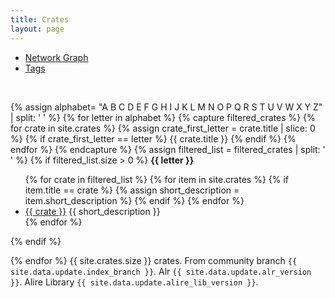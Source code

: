 ```yaml
---
title: Crates
layout: page
---
```


<ul class="nav justify-content-start">
<li class="nav-item"><a class="nav-link" href="/network">Network Graph</a></li>
<li class="nav-item"><a class="nav-link" href="/tags/">Tags</a></li>
</ul>
<br>

{% assign alphabet= "A B C D E F G H I J K L M N O P Q R S T U V W X Y Z" | split: ' ' %}
{% for letter in alphabet %}
     {% capture filtered_crates %}
         {% for crate in site.crates %}
             {% assign crate_first_letter = crate.title | slice: 0 %}
             {% if crate_first_letter == letter %}
             {{ crate.title }}
             {% endif %}
         {% endfor %}
     {% endcapture %}
    {% assign filtered_list = filtered_crates | split: ' ' %}
    {% if filtered_list.size > 0 %}
<b>{{ letter }}</b>
<ul class="crate-list">
        {% for crate in filtered_list %}
            {% for item in site.crates %}
                {% if item.title == crate %}
                    {% assign short_description = item.short_description %}
                {% endif %}
            {% endfor %}
<li><a class="crate-link" href="{{ "crates/" | append: crate | downcase | relative_url }}">{{ crate }}</a> {{ short_description }}</li>
        {% endfor %}
</ul>
    {% endif %}

{% endfor %}
{{ site.crates.size }} crates.
From community branch `{{ site.data.update.index_branch }}`.
Alr `{{ site.data.update.alr_version }}`.
Alire Library `{{ site.data.update.alire_lib_version }}`.
